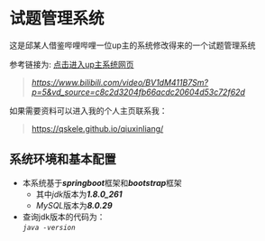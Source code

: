 # 试题管理系统
这是邱某人借鉴哔哩哔哩一位up主的系统修改得来的一个试题管理系统  

参考链接为:  [点击进入up主系统网页](https://www.bilibili.com/video/BV1dM411B7Sm?p=5&vd_source=c8c2d3204fb66acdc20604d53c72f62d)
>*https://www.bilibili.com/video/BV1dM411B7Sm?p=5&vd_source=c8c2d3204fb66acdc20604d53c72f62d*  
>  
如果需要资料可以进入我的个人主页联系我：
>https://qskele.github.io/qiuxinliang/
## 系统环境和基本配置
* 本系统基于***springboot***框架和***bootstrap***框架  
  * 其中*jdk*版本为***1.8.0_261***  
  * *MySQL*版本为***8.0.29*** 
* 查询jdk版本的代码为：  
*`java -version`*  
  